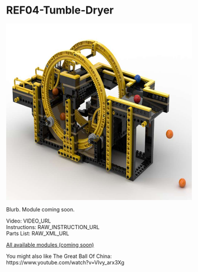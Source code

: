# REF04-Tumble-Dryer
<img width="640" height="480" src="https://github.com/rykfield/REF04-Tumble-Dryer/raw/master/Tumble%20Dryer.jpg">
<BR>

Blurb.  Module coming soon.


<P>Video: VIDEO_URL
<BR>Instructions: RAW_INSTRUCTION_URL
<BR>Parts List: RAW_XML_URL

<P><a href="https://github.com/rykfield/REF00-Module-Overview">All available modules (coming soon)</a><BR>

<P>You might also like The Great Ball Of China: https://www.youtube.com/watch?v=Vlvy_arx3Xg
